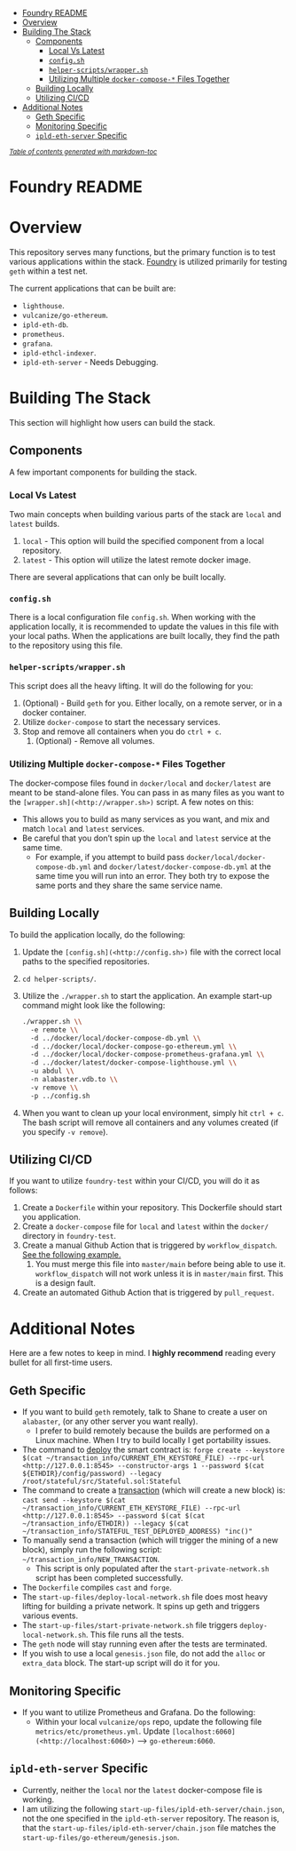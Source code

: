 - [Foundry README](#foundry-readme)
- [Overview](#overview)
- [Building The Stack](#building-the-stack)
  - [Components](#components)
    - [Local Vs Latest](#local-vs-latest)
    - [`config.sh`](#-configsh-)
    - [`helper-scripts/wrapper.sh`](#-helper-scripts-wrappersh-)
    - [Utilizing Multiple `docker-compose-*` Files Together](#utilizing-multiple--docker-compose----files-together)
  - [Building Locally](#building-locally)
  - [Utilizing CI/CD](#utilizing-ci-cd)
- [Additional Notes](#additional-notes)
  - [Geth Specific](#geth-specific)
  - [Monitoring Specific](#monitoring-specific)
  - [`ipld-eth-server` Specific](#-ipld-eth-server--specific)

<small><i><a href='http://ecotrust-canada.github.io/markdown-toc/'>Table of contents generated with markdown-toc</a></i></small>

# Foundry README

# Overview

This repository serves many functions, but the primary function is to test various applications within the stack. [Foundry](https://book.getfoundry.sh/) is utilized primarily for testing `geth` within a test net.

The current applications that can be built are:

- `lighthouse`.
- `vulcanize/go-ethereum`.
- `ipld-eth-db`.
- `prometheus`.
- `grafana`.
- `ipld-ethcl-indexer`.
- `ipld-eth-server` - Needs Debugging.

# Building The Stack

This section will highlight how users can build the stack.

## Components

A few important components for building the stack.

### Local Vs Latest

Two main concepts when building various parts of the stack are `local` and `latest` builds.

1.  `local` - This option will build the specified component from a local repository.
2.  `latest` - This option will utilize the latest remote docker image.

There are several applications that can only be built locally.

### `config.sh`

There is a local configuration file `config.sh`. When working with the application locally, it is recommended to update the values in this file with your local paths. When the applications are built locally, they find the path to the repository using this file.

### `helper-scripts/wrapper.sh`

This script does all the heavy lifting. It will do the following for you:

1.  (Optional) - Build `geth` for you. Either locally, on a remote server, or in a docker container.
2.  Utilize `docker-compose` to start the necessary services.
3.  Stop and remove all containers when you do `ctrl + c`.
    1.  (Optional) - Remove all volumes.

### Utilizing Multiple `docker-compose-*` Files Together

The docker-compose files found in `docker/local` and `docker/latest` are meant to be stand-alone files. You can pass in as many files as you want to the `[wrapper.sh](<http://wrapper.sh>)` script. A few notes on this:

- This allows you to build as many services as you want, and mix and match `local` and `latest` services.
- Be careful that you don’t spin up the `local` and `latest` service at the same time.
  - For example, if you attempt to build pass `docker/local/docker-compose-db.yml` and `docker/latest/docker-compose-db.yml` at the same time you will run into an error. They both try to expose the same ports and they share the same service name.

## Building Locally

To build the application locally, do the following:

1.  Update the `[config.sh](<http://config.sh>)` file with the correct local paths to the specified repositories.

2.  `cd helper-scripts/`.

3.  Utilize the `./wrapper.sh` to start the application. An example start-up command might look like the following:

    ```bash
    ./wrapper.sh \\
      -e remote \\
      -d ../docker/local/docker-compose-db.yml \\
      -d ../docker/local/docker-compose-go-ethereum.yml \\
      -d ../docker/local/docker-compose-prometheus-grafana.yml \\
      -d ../docker/latest/docker-compose-lighthouse.yml \\
      -u abdul \\
      -n alabaster.vdb.to \\
      -v remove \\
      -p ../config.sh

    ```

4.  When you want to clean up your local environment, simply hit `ctrl + c`. The bash script will remove all containers and any volumes created (if you specify `-v remove`).

## Utilizing CI/CD

If you want to utilize `foundry-test` within your CI/CD, you will do it as follows:

1.  Create a `Dockerfile` within your repository. This Dockerfile should start you application.
2.  Create a `docker-compose` file for `local` and `latest` within the `docker/` directory in `foundry-test`.
3.  Create a manual Github Action that is triggered by `workflow_dispatch`. [See the following example.](https://github.com/vulcanize/ipld-ethcl-indexer/blob/feature/7-testing-with-ginko%2Bcicd/.github/workflows/on-pr-manual.yml)
    1.  You must merge this file into `master/main` before being able to use it. `workflow_dispatch` will not work unless it is in `master/main` first. This is a design fault.
4.  Create an automated Github Action that is triggered by `pull_request`.

# Additional Notes

Here are a few notes to keep in mind. I **highly recommend** reading every bullet for all first-time users.

## Geth Specific

- If you want to build `geth` remotely, talk to Shane to create a user on `alabaster`, (or any other server you want really).
  - I prefer to build remotely because the builds are performed on a Linux machine. When I try to build locally I get portability issues.
- The command to [deploy](https://onbjerg.github.io/foundry-book/forge/deploying.html) the smart contract is: `forge create --keystore $(cat ~/transaction_info/CURRENT_ETH_KEYSTORE_FILE) --rpc-url <http://127.0.0.1:8545> --constructor-args 1 --password $(cat ${ETHDIR}/config/password) --legacy /root/stateful/src/Stateful.sol:Stateful`
- The command to create a [transaction](https://onbjerg.github.io/foundry-book/reference/cast.html) (which will create a new block) is: `cast send --keystore $(cat ~/transaction_info/CURRENT_ETH_KEYSTORE_FILE) --rpc-url <http://127.0.0.1:8545> --password $(cat $(cat ~/transaction_info/ETHDIR)) --legacy $(cat ~/transaction_info/STATEFUL_TEST_DEPLOYED_ADDRESS) "inc()"`
- To manually send a transaction (which will trigger the mining of a new block), simply run the following script: `~/transaction_info/NEW_TRANSACTION`.
  - This script is only populated after the `start-private-network.sh` script has been completed successfully.
- The `Dockerfile` compiles `cast` and `forge`.
- The `start-up-files/deploy-local-network.sh` file does most heavy lifting for building a private network. It spins up geth and triggers various events.
- The `start-up-files/start-private-network.sh` file triggers `deploy-local-network.sh`. This file runs all the tests.
- The `geth` node will stay running even after the tests are terminated.
- If you wish to use a local `genesis.json` file, do not add the `alloc` or `extra_data` block. The start-up script will do it for you.

## Monitoring Specific

- If you want to utilize Prometheus and Grafana. Do the following:
  - Within your local `vulcanize/ops` repo, update the following file `metrics/etc/prometheus.yml`. Update `[localhost:6060](<http://localhost:6060>)` —> `go-ethereum:6060`.

## `ipld-eth-server` Specific

- Currently, neither the `local` nor the `latest` docker-compose file is working.
- I am utilizing the following `start-up-files/ipld-eth-server/chain.json`, not the one specified in the `ipld-eth-server` repository. The reason is, that the `start-up-files/ipld-eth-server/chain.json` file matches the `start-up-files/go-ethereum/genesis.json`.
